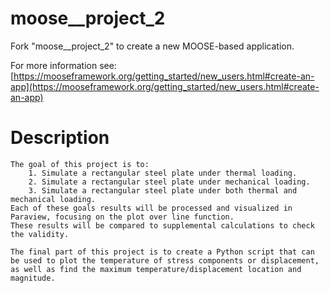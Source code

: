 moose__project_2
=====

Fork "moose__project_2" to create a new MOOSE-based application.

For more information see: [https://mooseframework.org/getting_started/new_users.html#create-an-app](https://mooseframework.org/getting_started/new_users.html#create-an-app)

# Description
    The goal of this project is to:
        1. Simulate a rectangular steel plate under thermal loading.
        2. Simulate a rectangular steel plate under mechanical loading.
        3. Simulate a rectangular steel plate under both thermal and mechanical loading.
    Each of these goals results will be processed and visualized in Paraview, focusing on the plot over line function. 
    These results will be compared to supplemental calculations to check the validity.

    The final part of this project is to create a Python script that can be used to plot the temperature of stress components or displacement,
    as well as find the maximum temperature/displacement location and magnitude. 
